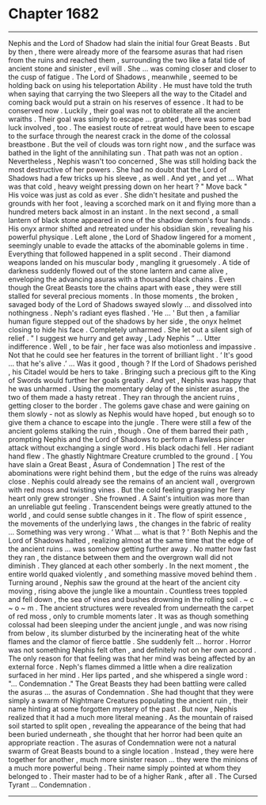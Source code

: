 
# Chapter 1682


---

Nephis and the Lord of Shadow had slain the initial four Great Beasts . But by then , there were already more of the fearsome asuras that had risen from the ruins and reached them , surrounding the two like a fatal tide of ancient stone and sinister , evil will .
She ... was coming closer and closer to the cusp of fatigue .
The Lord of Shadows , meanwhile , seemed to be holding back on using his teleportation Ability . He must have told the truth when saying that carrying the two Sleepers all the way to the Citadel and coming back would put a strain on his reserves of essence . It had to be conserved now .
Luckily , their goal was not to obliterate all the ancient wraiths . Their goal was simply to escape ... granted , there was some bad luck involved , too .
The easiest route of retreat would have been to escape to the surface through the nearest crack in the dome of the colossal breastbone . But the veil of clouds was torn right now , and the surface was bathed in the light of the annihilating sun . That path was not an option .
Nevertheless , Nephis wasn't too concerned , She was still holding back the most destructive of her powers .
She had no doubt that the Lord of Shadows had a few tricks up his sleeve , as well .
And yet , and yet ...
What was that cold , heavy weight pressing down on her heart ?
" Move back "
His voice was just as cold as ever .
She didn't hesitate and pushed the grounds with her foot , leaving a scorched mark on it and flying more than a hundred meters back almost in an instant .
In the next second , a small lantern of black stone appeared in one of the shadow demon's four hands . His onyx armor shifted and retreated under his obsidian skin , revealing his powerful physique .
Left alone , the Lord of Shadow lingered for a moment , seemingly unable to evade the attacks of the abominable golems in time . Everything that followed happened in a split second .
Their diamond weapons landed on his muscular body , mangling it gruesomely .
A tide of darkness suddenly flowed out of the stone lantern and came alive , enveloping the advancing asuras with a thousand black chains . Even though the Great Beasts tore the chains apart with ease , they were still stalled for several precious moments .
In those moments , the broken , savaged body of the Lord of Shadows swayed slowly ... and dissolved into nothingness .
Neph's radiant eyes flashed .
'He ... '
But then , a familiar human figure stepped out of the shadows by her side , the onyx helmet closing to hide his face . Completely unharmed .
She let out a silent sigh of relief .
" I suggest we hurry and get away , Lady Nephis ”
... Utter indifference .
Well , to be fair , her face was also motionless and impassive . Not that he could see her features in the torrent of brilliant light .
‘ It's good ... that he's alive .’
... Was it good , though ? If the Lord of Shadows perished , his Citadel would be hers to take . Bringing such a precious gift to the King of Swords would further her goals greatly .
And yet , Nephis was happy that he was unharmed .
Using the momentary delay of the sinister asuras , the two of them made a hasty retreat . They ran through the ancient ruins , getting closer to the border . The golems gave chase and were gaining on them slowly - not as slowly as Nephis would have hoped , but enough so to give them a chance to escape into the jungle .
There were still a few of the ancient golems stalking the ruin , though . One of them barred their path , prompting Nephis and the Lord of Shadows to perform a flawless pincer attack without exchanging a single word .
His black odachi fell . Her radiant hand flew .
The ghastly Nightmare Creature crumbled to the ground .
[ You have slain a Great Beast , Asura of Condemnation ]
The rest of the abominations were right behind them , but the edge of the ruins was already close . Nephis could already see the remains of an ancient wall , overgrown with red moss and twisting vines .
But the cold feeling grasping her fiery heart only grew stronger .
She frowned .
A Saint's intuition was more than an unreliable gut feeling . Transcendent beings were greatly attuned to the world , and could sense subtle changes in it . The flow of spirit essence , the movements of the underlying laws , the changes in the fabric of reality ...
Something was very wrong .
‘ What ... what is that ? '
Both Nephis and the Lord of Shadows halted , realizing almost at the same time that the edge of the ancient ruins ... was somehow getting further away . No matter how fast they ran , the distance between them and the overgrown wall did not diminish .
They glanced at each other somberly .
In the next moment , the entire world quaked violently , and something massive moved behind them .
Turning around , Nephis saw the ground at the heart of the ancient city moving , rising above the jungle like a mountain . Countless trees toppled and fell down , the sea of vines and bushes drowning in the rolling soil . ~ c ~ о ~ m . The ancient structures were revealed from underneath the carpet of red moss , only to crumble moments later .
It was as though something colossal had been sleeping under the ancient jungle , and was now rising from below , its slumber disturbed by the incinerating heat of the white flames and the clamor of fierce battle .
She suddenly felt ... horror .
Horror was not something Nephis felt often , and definitely not on her own accord . The only reason for that feeling was that her mind was being affected by an external force .
Neph's flames dimmed a little when a dire realization surfaced in her mind .
Her lips parted , and she whispered a single word :
"... Condemnation ."
The Great Beasts they had been battling were called the asuras ... the asuras of Condemnation .
She had thought that they were simply a swarm of Nightmare Creatures populating the ancient ruin , their name hinting at some forgotten mystery of the past .
But now , Nephis realized that it had a much more literal meaning .
As the mountain of raised soil started to split open , revealing the appearance of the being that had been buried underneath , she thought that her horror had been quite an appropriate reaction .
The asuras of Condemnation were not a natural swarm of Great Beasts bound to a single location .
Instead , they were here together for another , much more sinister reason ... they were the minions of a much more powerful being .
Their name simply pointed at whom they belonged to .
Their master had to be of a higher Rank , after all .
The Cursed Tyrant ... Condemnation .

---

